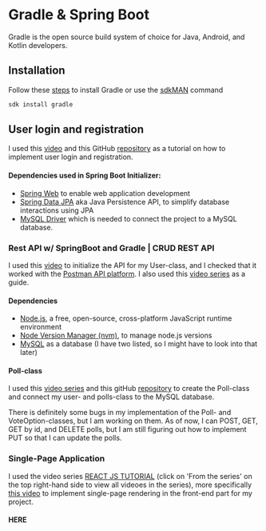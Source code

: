 # Gradle & Spring Boot

Gradle is the open source build system of choice for Java, Android, and Kotlin developers.

## Installation

Follow these [steps](https://gradle.org/install/) to install Gradle or use the [sdkMAN](https://sdkman.io/) command

```bash
sdk install gradle
```

## User login and registration
I used this [video](https://www.youtube.com/watch?v=X7pGCmVxx10) and this GitHub [repository](https://github.com/Alanlands1/springbootBackend)
as a tutorial on how to implement user login and registration.

#### Dependencies used in Spring Boot Initializer:

- [Spring Web](https://spring.io/projects/spring-ws) to enable web application development
- [Spring Data JPA](https://spring.io/projects/spring-data-jpa) aka Java Persistence API, to simplify database interactions using JPA
- [MySQL Driver](https://spring.io/guides/gs/accessing-data-mysql) which is needed to connect the project to a MySQL database. 

### Rest API w/ SpringBoot and Gradle | CRUD REST API

I used this [video](https://www.youtube.com/watch?v=B-cePk1ruuY&ab_channel=TechHelp) to initialize the API for my User-class,
and I checked that it worked with the [Postman API platform](https://www.postman.com/). I also used
this [video series](https://www.youtube.com/playlist?list=PL1oBBulPlvs84AmRmT-_3dGz4KHYuINsj) as a guide.

#### Dependencies

- [Node.js](https://nodejs.org/en), a free, open-source, cross-platform JavaScript runtime environment
- [Node Version Manager (nvm)](https://github.com/nvm-sh/nvm), to manage node.js versions
- [MySQL](https://www.mysql.com/) as a database (I have two listed, so I might have to look into that later)

#### Poll-class
I used this [video series](https://www.youtube.com/watch?v=e4tPBJ56tm4&list=PL9l1zUfnZkZkGYaUAI5lyppp8oyIBKk8d&ab_channel=KindsonTheTechPro) 
and this gitHub [repository](https://github.com/darecoder/Polling-App) to create the Poll-class and connect my user- and polls-class to the MySQL database.

There is definitely some bugs in my implementation of the Poll- and VoteOption-classes, but I am working on them. As of now, I can POST, GET, GET by id, and DELETE polls, but I am still figuring out how to implement PUT so that I can update the polls. 

### Single-Page Application

I used the video series [REACT JS TUTORIAL](https://www.youtube.com/watch?v=1w-oQ-i1XB8&ab_channel=LearnCode.academy) (click on 'From the series' on the top right-hand side to view all videoes in the series),
more specifically [this video](https://www.youtube.com/watch?v=1iAG6h9ff5s&ab_channel=LearnCode.academy) to implement single-page rendering in the front-end part for my project.

#### HERE